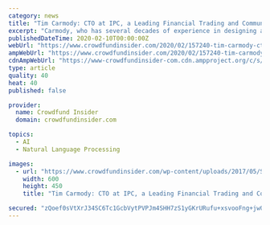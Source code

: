 ```yaml
---
category: news
title: "Tim Carmody: CTO at IPC, a Leading Financial Trading and Communications Tech Firm, Explains Role of Natural Language Processing in Finance"
excerpt: "Carmody, who has several decades of experience in designing and leading complex technology solutions for the trading community, discussed how Wall Street companies are using natural language processing. Carmody, a graduate in Systems Engineering from ..."
publishedDateTime: 2020-02-10T00:00:00Z
webUrl: "https://www.crowdfundinsider.com/2020/02/157240-tim-carmody-cto-at-ipc-a-leading-financial-trading-and-communications-tech-firm-explains-role-of-natural-language-processing-in-finance/"
ampWebUrl: "https://www.crowdfundinsider.com/2020/02/157240-tim-carmody-cto-at-ipc-a-leading-financial-trading-and-communications-tech-firm-explains-role-of-natural-language-processing-in-finance/amp/"
cdnAmpWebUrl: "https://www-crowdfundinsider-com.cdn.ampproject.org/c/s/www.crowdfundinsider.com/2020/02/157240-tim-carmody-cto-at-ipc-a-leading-financial-trading-and-communications-tech-firm-explains-role-of-natural-language-processing-in-finance/amp/"
type: article
quality: 40
heat: 40
published: false

provider:
  name: Crowdfund Insider
  domain: crowdfundinsider.com

topics:
  - AI
  - Natural Language Processing

images:
  - url: "https://www.crowdfundinsider.com/wp-content/uploads/2017/05/Scrabble-Letters-Confusion-Messy-Clutter-Alphabet-600x450.jpg"
    width: 600
    height: 450
    title: "Tim Carmody: CTO at IPC, a Leading Financial Trading and Communications Tech Firm, Explains Role of Natural Language Processing in Finance"

secured: "zQoef0sVtXrJ34SC6Tc1GcbVytPVPJm4SHH7zS1yGKrURufu+xsvooFng+jw0UCYdo2XVz9AgfcAw68/OvfL9IFDM/AKxPl6fiM+lM98woMPi7IaVzyafHWcEfejmbv9jKbWi4sGmcPgJPMlKgUsA7ONzj+V9zq4YgOAif2Qxu/UJJQQ37pWByD+S+5lKMTvaSqzuz9UHoZY8bYgXViJlju5tm5n+pTRgaMaUvB25gYl34RG9QpFpyYC9Py5W3GbQGkyJMQyaO9fvhHzyMa5hzy0Qhk5fPA72h2xOWO47Z+VYPpgXQ+H8+e5vLhfK83EUP/+wz7s1sQh11x57LtAi0SrvdMNREH9Yn+bbeVRNImw3KVgVvd40WRekTHPKHsPRStGzqu9Z8I8UYYOXINTiXj1tuomvE5JlMUt0Pox4kZP5PO6SEIGjZuzOFKrPv7sSSSzAj33p/BklRQXuSgz6KVme6ByUBKBJujxQdQDufQ=;Qz4ucREng9Zonml3E0mZjw=="
---
```


